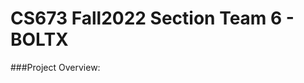 CS673 Fall2022 Section Team 6 - BOLTX
=====================================

###Project Overview:



